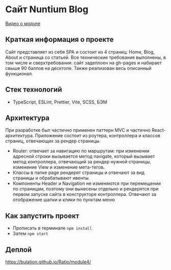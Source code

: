 # Сайт Nuntium Blog

[Видео о модуле](https://youtu.be/WzmHU8D7sMY)

## Краткая информация о проекте

Сайт представляет из себя SPA и состоит из 4 страниц: Home, Blog, About и страница со статьей. Все технические требования выполнены, в том числе и сверхтребования: сайт задеплоен на gh-pages и набирает свыше 90 баллов на десктопе. Также реализован весь описанный функционал.

## Стек технологий

- TypeScript, ESLint, Prettier, Vite, SCSS, БЭМ

## Архитектура

При разработке был частично применен паттерн MVC и частично React-архитектура. Приложение состоит из роутера, контроллера и классов страниц, отвечающих за рендер страницы. 

- Router: отвечает за навигацию по маршрутам: при изменении адресной строки вызывается метод navigate, который вызывает метод контроллера, отвечающий за рендер нужной страницы, изменение View и изменение мета-тегов. 
- Классы в папке page рендерят страницы и отвечают за вид страницы и обрабатывают ивенты.
- Компоненты Header и Navigation не изменяются при перемещении по страницам, поэтому они вынесены отдельно и рендерятся при первом запуске сайта в конструкторе контроллера. Отвечают за отображение шапки и клики по пунктам меню

## Как запустить проект

- Прописать в терминале ```npm install```
- Затем ```npm start```

## Деплой

https://bulation.github.io/Ratio/module4/